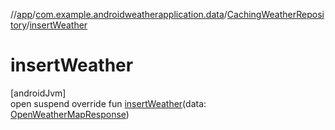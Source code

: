 //[app](../../../index.md)/[com.example.androidweatherapplication.data](../index.md)/[CachingWeatherRepository](index.md)/[insertWeather](insert-weather.md)

# insertWeather

[androidJvm]\
open suspend override fun [insertWeather](insert-weather.md)(data: [OpenWeatherMapResponse](../../com.example.androidweatherapplication.model/-open-weather-map-response/index.md))

